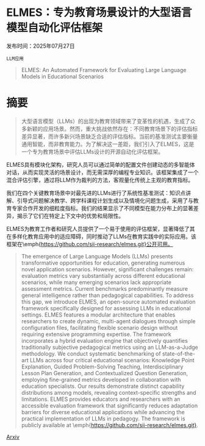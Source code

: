 # ELMES：专为教育场景设计的大型语言模型自动化评估框架

发布时间：2025年07月27日

`LLM应用`

> ELMES: An Automated Framework for Evaluating Large Language Models in Educational Scenarios

# 摘要

> 大型语言模型（LLMs）的出现为教育领域带来了变革性的机遇，生成了众多新颖的应用场景。然而，重大挑战依然存在：不同教育场景下的评估指标差异显著，而许多新兴场景缺乏合适的评估指标。当前的基准测试主要衡量通用智能，而非教育能力。为了解决这一差距，我们引入了ELMES，这是一个专为教育场景中评估LLMs设计的开源自动化评估框架。

ELMES具有模块化架构，研究人员可以通过简单的配置文件创建动态的多智能体对话，从而实现灵活的场景设计，而无需深厚的编程专业知识。该框架集成了一个混合评估引擎，通过将LLM作为裁判的方法，客观量化传统上主观的教育指标。

我们在四个关键教育场景中对最先进的LLMs进行了系统性基准测试：知识点讲解、引导式问题解决教学、跨学科课程计划生成以及情境化问题生成，采用了与教育专家合作开发的细粒度指标。我们的结果显示了不同模型在能力分布上的显著差异，揭示了它们在特定上下文中的优势和局限性。

ELMES为教育工作者和研究人员提供了一个易于使用的评估框架，显著降低了其在多样化教育应用中的适应障碍，同时推动了LLMs在教育实践中的实际应用。该框架在\emph{https://github.com/sii-research/elmes.git}公开可用。

> The emergence of Large Language Models (LLMs) presents transformative opportunities for education, generating numerous novel application scenarios. However, significant challenges remain: evaluation metrics vary substantially across different educational scenarios, while many emerging scenarios lack appropriate assessment metrics. Current benchmarks predominantly measure general intelligence rather than pedagogical capabilities. To address this gap, we introduce ELMES, an open-source automated evaluation framework specifically designed for assessing LLMs in educational settings. ELMES features a modular architecture that enables researchers to create dynamic, multi-agent dialogues through simple configuration files, facilitating flexible scenario design without requiring extensive programming expertise. The framework incorporates a hybrid evaluation engine that objectively quantifies traditionally subjective pedagogical metrics using an LLM-as-a-Judge methodology. We conduct systematic benchmarking of state-of-the-art LLMs across four critical educational scenarios: Knowledge Point Explanation, Guided Problem-Solving Teaching, Interdisciplinary Lesson Plan Generation, and Contextualized Question Generation, employing fine-grained metrics developed in collaboration with education specialists. Our results demonstrate distinct capability distributions among models, revealing context-specific strengths and limitations. ELMES provides educators and researchers with an accessible evaluation framework that significantly reduces adaptation barriers for diverse educational applications while advancing the practical implementation of LLMs in pedagogy. The framework is publicly available at \emph{https://github.com/sii-research/elmes.git}.

[Arxiv](https://arxiv.org/abs/2507.22947)